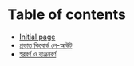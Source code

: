 # Table of contents

* [Initial page](README.md)
* [প্রভাত কিবোর্ড লে-আউট](probhat-layout.md)
* [স্বরবর্ণ ও ব্যঞ্জনবর্ণ](vowel-and-consonents.md)

